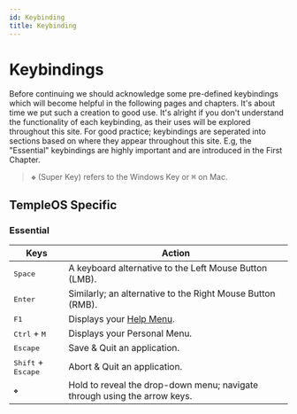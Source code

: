 ```yaml
---
id: Keybinding
title: Keybinding
---
```


# Keybindings

Before continuing we should acknowledge some pre-defined keybindings which will become helpful in the following pages and chapters. It's about time we put such a creation to good use. It's alright if you don't understand the functionality of each keybinding, as their uses will be explored throughout this site. For good practice; keybindings are seperated into sections based on where they appear throughout this site. E.g, the "Essential" keybindings are highly important and are introduced in the First Chapter.

> <kbd>❖</kbd> (Super Key) refers to the Windows Key or <kbd>⌘</kbd> on Mac.

## TempleOS Specific

### Essential

| Keys                                 | Action                                                                    |
| ------------------------------------ | ------------------------------------------------------------------------- |
| <kbd>Space</kbd>                     | A keyboard alternative to the Left Mouse Button (LMB).                    |
| <kbd>Enter</kbd>                     | Similarly; an alternative to the Right Mouse Button (RMB).                |
| <kbd>F1</kbd>                        | Displays your [Help Menu](./screenshots/f1-help.png).                     |
| <kbd>Ctrl</kbd> + <kbd>M</kbd>       | Displays your Personal Menu.                                              |
| <kbd>Escape</kbd>                    | Save & Quit an application.                                               |
| <kbd>Shift</kbd> + <kbd>Escape</kbd> | Abort & Quit an application.                                              |
| <kbd>❖</kbd>                         | Hold to reveal the drop-down menu; navigate through using the arrow keys. |
